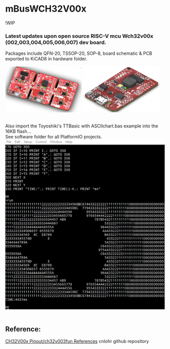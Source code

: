 # mBusWCH32V00x
!WIP

### Latest updates upon open source RISC-V mcu Wch32v00x (002,003,004,005,006,007) dev board.
Packages include QFN-20, TSSOP-20, SOP-8, board schematic & PCB exported to KiCAD8 in hardware folder.


<img src="pic/mBusWch32v00x_1008.jpg" width="48%"> <img src="pic/mBusWch32V00X1.jpg" width="48%"><br>
<br>

Also import the Toyoshiki's TTBasic with ASCIIchart.bas example into the 16KB flash... <br>
See software folder for all PlatformIO projects. <br>
<img src="pic/TTBASIC_ASCII_V003.jpg">
<br>
<br>

Reference:
-----
[CH32V00x Pinout/ch32v003fun References](https://github.com/cnlohr/ch32v003fun) cnlohr github repository


<br>
